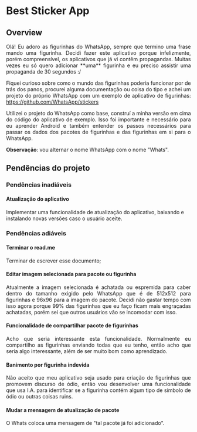 
# Best Sticker App  
## Overview
<div style="text-align: justify;">
Olá! Eu adoro as figurinhas do WhatsApp, sempre que termino uma frase mando uma figurinha. Decidi fazer este aplicativo porque infelizmente, porém compreensível, os aplicativos que já vi contêm propagandas. Muitas vezes eu só quero adicionar **uma** figurinha e eu preciso assistir uma propaganda de 30 segundos :/


Fiquei curioso sobre como o mundo das figurinhas poderia funcionar por de trás dos panos, procurei alguma documentação ou coisa do tipo e achei um projeto do próprio WhatsApp com um exemplo de aplicativo de figurinhas: https://github.com/WhatsApp/stickers

Utilizei o projeto do WhatsApp como base, construí a minha versão em cima do código do aplicativo de exemplo. Isso foi importante e necessário para eu aprender Android e também entender os passos necessários para passar os dados dos pacotes de figurinhas e das figurinhas em si para o WhatsApp.

**Observação**: vou alternar o nome WhatsApp com o nome "Whats".
</div>

## Pendências do projeto

### Pendências inadiáveis

#### Atualização do aplicativo
Implementar uma funcionalidade de atualização do aplicativo, baixando e instalando novas versões caso o usuário aceite. 

### Pendências adiáveis
#### Terminar o read.me
Terminar de escrever esse documento;
#### Editar imagem selecionada para pacote ou figurinha
<div style="text-align: justify;">
Atualmente a imagem selecionada é achatada ou espremida para caber dentro do tamanho exigido pelo WhatsApp que é de 512x512 para figurinhas e 96x96 para a imagem do pacote. Decidi não gastar tempo com isso agora porque 99% das figurinhas que eu faço ficam mais engraçadas achatadas, porém sei que outros usuários vão se incomodar com isso.
</div>

#### Funcionalidade de compartilhar pacote de figurinhas
<div style="text-align: justify;">
Acho que seria interessante esta funcionalidade. Normalmente eu compartilho as figurinhas enviando todas que eu tenho, então acho que seria algo interessante, além de ser muito bom como aprendizado.
</div>

#### Banimento por figurinha indevida
<div style="text-align: justify;">
Não aceito que meu aplicativo seja usado para criação de figurinhas que promovem discurso de ódio, então vou desenvolver uma funcionalidade que usa I.A. para identificar se a figurinha contém algum tipo de símbolo de ódio ou outras coisas ruins.
</div>

#### Mudar a mensagem de atualização de pacote
O Whats coloca uma mensagem de "tal pacote já foi adicionado".
